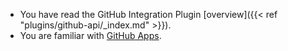 * You have read the GitHub Integration Plugin [overview]({{< ref "plugins/github-api/_index.md" >}}).
* You are familiar with [GitHub Apps](https://docs.github.com/en/apps/overview).

